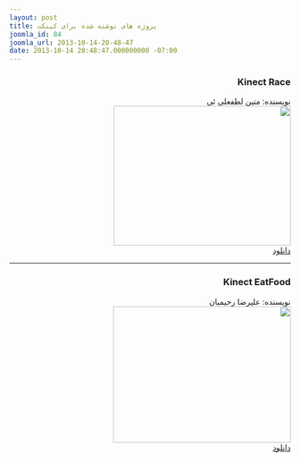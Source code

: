 ```yaml
---
layout: post
title: پروژه های نوشته شده برای کینکت
joomla_id: 84
joomla_url: 2013-10-14-20-48-47
date: 2013-10-14 20:48:47.000000000 -07:00
---
```

<h3 dir="rtl">Kinect Race</h3>
<p dir="rtl">نویسنده: متین لطفعلی ئی
	<br>
	<img src="/assets/images/kinect.jpg" width="317" height="250" />
	<br>
	<a href="http://www.mediafire.com/download/b8wbcudcpzji6xp/KinectRace.rar">دانلود</a>
</p>
<hr />
<h3 dir="rtl">Kinect EatFood</h3>
<p dir= "rtl">نویسنده: علیرضا رحیمیان
	<br>
	<img src="/assets/images/kin2.jpg" width="318" height="244" />
	<br>
	<a href="http://www.mediafire.com/download/j5homaf2ffg5543/Kinect_EatFood.rar">دانلود</a>
</p>
